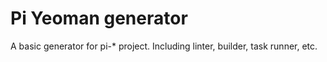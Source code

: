 # Pi Yeoman generator

A basic generator for pi-* project. Including linter, builder, task runner, etc.
